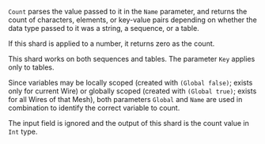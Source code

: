 `Count` parses the value passed to it in the `Name` parameter, and returns the count of characters, elements, or key-value pairs depending on whether the data type passed to it was a string, a sequence, or a table. 

If this shard is applied to a number, it returns zero as the count. 

This shard works on both sequences and tables. The parameter `Key` applies only to tables.

Since variables may be locally scoped (created with `(Global false)`; exists only for current Wire) or globally scoped (created with `(Global true)`; exists for all Wires of that Mesh), both parameters `Global` and `Name` are used in combination to identify the correct variable to count. 

The input field is ignored and the output of this shard is the count value in `Int` type.
